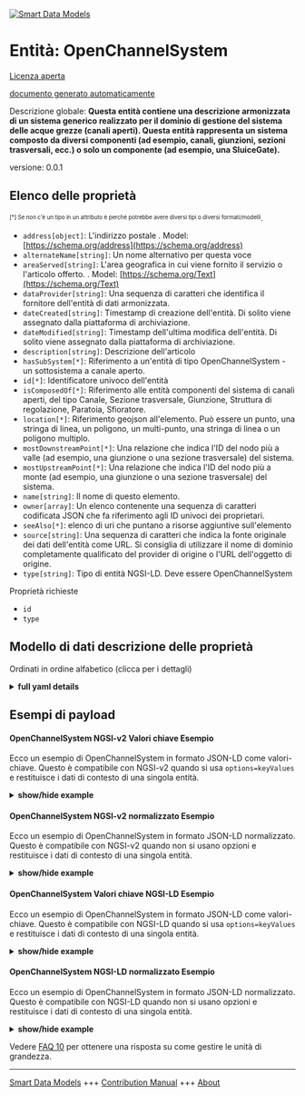 <!-- 10-Header -->  
[![Smart Data Models](https://smartdatamodels.org/wp-content/uploads/2022/01/SmartDataModels_logo.png "Logo")](https://smartdatamodels.org)  
Entità: OpenChannelSystem  
=========================<!-- /10-Header -->  
<!-- 15-License -->  
[Licenza aperta](https://github.com/smart-data-models//dataModel.OpenChannelManagement/blob/master/OpenChannelSystem/LICENSE.md)  
[documento generato automaticamente](https://docs.google.com/presentation/d/e/2PACX-1vTs-Ng5dIAwkg91oTTUdt8ua7woBXhPnwavZ0FxgR8BsAI_Ek3C5q97Nd94HS8KhP-r_quD4H0fgyt3/pub?start=false&loop=false&delayms=3000#slide=id.gb715ace035_0_60)  
<!-- /15-License -->  
<!-- 20-Description -->  
Descrizione globale: **Questa entità contiene una descrizione armonizzata di un sistema generico realizzato per il dominio di gestione del sistema delle acque grezze (canali aperti). Questa entità rappresenta un sistema composto da diversi componenti (ad esempio, canali, giunzioni, sezioni trasversali, ecc.) o solo un componente (ad esempio, una SluiceGate).**  
versione: 0.0.1  
<!-- /20-Description -->  
<!-- 30-PropertiesList -->  

## Elenco delle proprietà  

<sup><sub>[*] Se non c'è un tipo in un attributo è perché potrebbe avere diversi tipi o diversi formati/modelli</sub></sup>.  
- `address[object]`: L'indirizzo postale  . Model: [https://schema.org/address](https://schema.org/address)- `alternateName[string]`: Un nome alternativo per questa voce  - `areaServed[string]`: L'area geografica in cui viene fornito il servizio o l'articolo offerto.  . Model: [https://schema.org/Text](https://schema.org/Text)- `dataProvider[string]`: Una sequenza di caratteri che identifica il fornitore dell'entità di dati armonizzata.  - `dateCreated[string]`: Timestamp di creazione dell'entità. Di solito viene assegnato dalla piattaforma di archiviazione.  - `dateModified[string]`: Timestamp dell'ultima modifica dell'entità. Di solito viene assegnato dalla piattaforma di archiviazione.  - `description[string]`: Descrizione dell'articolo  - `hasSubSystem[*]`: Riferimento a un'entità di tipo OpenChannelSystem - un sottosistema a canale aperto.  - `id[*]`: Identificatore univoco dell'entità  - `isComposedOf[*]`: Riferimento alle entità componenti del sistema di canali aperti, del tipo Canale, Sezione trasversale, Giunzione, Struttura di regolazione, Paratoia, Sfioratore.  - `location[*]`: Riferimento geojson all'elemento. Può essere un punto, una stringa di linea, un poligono, un multi-punto, una stringa di linea o un poligono multiplo.  - `mostDownstreamPoint[*]`: Una relazione che indica l'ID del nodo più a valle (ad esempio, una giunzione o una sezione trasversale) del sistema.  - `mostUpstreamPoint[*]`: Una relazione che indica l'ID del nodo più a monte (ad esempio, una giunzione o una sezione trasversale) del sistema.  - `name[string]`: Il nome di questo elemento.  - `owner[array]`: Un elenco contenente una sequenza di caratteri codificata JSON che fa riferimento agli ID univoci dei proprietari.  - `seeAlso[*]`: elenco di uri che puntano a risorse aggiuntive sull'elemento  - `source[string]`: Una sequenza di caratteri che indica la fonte originale dei dati dell'entità come URL. Si consiglia di utilizzare il nome di dominio completamente qualificato del provider di origine o l'URL dell'oggetto di origine.  - `type[string]`: Tipo di entità NGSI-LD. Deve essere OpenChannelSystem  <!-- /30-PropertiesList -->  
<!-- 35-RequiredProperties -->  
Proprietà richieste  
- `id`  - `type`  <!-- /35-RequiredProperties -->  
<!-- 40-RequiredProperties -->  
<!-- /40-RequiredProperties -->  
<!-- 50-DataModelHeader -->  
## Modello di dati descrizione delle proprietà  
Ordinati in ordine alfabetico (clicca per i dettagli)  
<!-- /50-DataModelHeader -->  
<!-- 60-ModelYaml -->  
<details><summary><strong>full yaml details</strong></summary>    
```yaml  
OpenChannelSystem:    
  description: 'This entity contains a harmonised description of a generic system made for Raw-Water (Open Channels) System Management domain. This entity represents either a system composed of different components (e.g., channels, junctions, cross-sections etc.) or just a component (e.g., a SluiceGate).'    
  properties:    
    address:    
      description: 'The mailing address'    
      properties:    
        addressCountry:    
          description: 'Property. The country. For example, Spain. Model:''https://schema.org/addressCountry'''    
          type: string    
        addressLocality:    
          description: 'Property. The locality in which the street address is, and which is in the region. Model:''https://schema.org/addressLocality'''    
          type: string    
        addressRegion:    
          description: 'Property. The region in which the locality is, and which is in the country. Model:''https://schema.org/addressRegion'''    
          type: string    
        postOfficeBoxNumber:    
          description: 'Property. The post office box number for PO box addresses. For example, 03578. Model:''https://schema.org/postOfficeBoxNumber'''    
          type: string    
        postalCode:    
          description: 'Property. The postal code. For example, 24004. Model:''https://schema.org/https://schema.org/postalCode'''    
          type: string    
        streetAddress:    
          description: 'Property. The street address. Model:''https://schema.org/streetAddress'''    
          type: string    
      type: object    
      x-ngsi:    
        model: https://schema.org/address    
        type: Property    
    alternateName:    
      description: 'An alternative name for this item'    
      type: string    
      x-ngsi:    
        type: Property    
    areaServed:    
      description: 'The geographic area where a service or offered item is provided'    
      type: string    
      x-ngsi:    
        model: https://schema.org/Text    
        type: Property    
    dataProvider:    
      description: 'A sequence of characters identifying the provider of the harmonised data entity.'    
      type: string    
      x-ngsi:    
        type: Property    
    dateCreated:    
      description: 'Entity creation timestamp. This will usually be allocated by the storage platform.'    
      format: date-time    
      type: string    
      x-ngsi:    
        type: Property    
    dateModified:    
      description: 'Timestamp of the last modification of the entity. This will usually be allocated by the storage platform.'    
      format: date-time    
      type: string    
      x-ngsi:    
        type: Property    
    description:    
      description: 'A description of this item'    
      type: string    
      x-ngsi:    
        type: Property    
    hasSubSystem:    
      anyOf:    
        - description: 'Property. Identifier format of any NGSI entity'    
          maxLength: 256    
          minLength: 1    
          pattern: ^[\w\-\.\{\}\$\+\*\[\]`|~^@!,:\\]+$    
          type: string    
        - description: 'Property. Identifier format of any NGSI entity'    
          format: uri    
          type: string    
      description: 'Reference to an entity of type OpenChannelSystem - an open-channel sub-system.'    
      x-ngsi:    
        type: Relationship    
    id:    
      anyOf: &openchannelsystem_-_properties_-_owner_-_items_-_anyof    
        - description: 'Property. Identifier format of any NGSI entity'    
          maxLength: 256    
          minLength: 1    
          pattern: ^[\w\-\.\{\}\$\+\*\[\]`|~^@!,:\\]+$    
          type: string    
        - description: 'Property. Identifier format of any NGSI entity'    
          format: uri    
          type: string    
      description: 'Unique identifier of the entity'    
      x-ngsi:    
        type: Property    
    isComposedOf:    
      anyOf:    
        - description: 'Property. Identifier format of any NGSI entity'    
          maxLength: 256    
          minLength: 1    
          pattern: ^[\w\-\.\{\}\$\+\*\[\]`|~^@!,:\\]+$    
          type: string    
        - description: 'Property. Identifier format of any NGSI entity'    
          format: uri    
          type: string    
      description: 'Reference to the component entities of the open-channel system, of type Channel, Cross-Section, Junction, Regulation Structure, SluiceGate, Spillway.'    
      x-ngsi:    
        type: Relationship    
    location:    
      description: 'Geojson reference to the item. It can be Point, LineString, Polygon, MultiPoint, MultiLineString or MultiPolygon'    
      oneOf:    
        - description: 'Geoproperty. Geojson reference to the item. Point'    
          properties:    
            bbox:    
              items:    
                type: number    
              minItems: 4    
              type: array    
            coordinates:    
              items:    
                type: number    
              minItems: 2    
              type: array    
            type:    
              enum:    
                - Point    
              type: string    
          required:    
            - type    
            - coordinates    
          title: 'GeoJSON Point'    
          type: object    
        - description: 'Geoproperty. Geojson reference to the item. LineString'    
          properties:    
            bbox:    
              items:    
                type: number    
              minItems: 4    
              type: array    
            coordinates:    
              items:    
                items:    
                  type: number    
                minItems: 2    
                type: array    
              minItems: 2    
              type: array    
            type:    
              enum:    
                - LineString    
              type: string    
          required:    
            - type    
            - coordinates    
          title: 'GeoJSON LineString'    
          type: object    
        - description: 'Geoproperty. Geojson reference to the item. Polygon'    
          properties:    
            bbox:    
              items:    
                type: number    
              minItems: 4    
              type: array    
            coordinates:    
              items:    
                items:    
                  items:    
                    type: number    
                  minItems: 2    
                  type: array    
                minItems: 4    
                type: array    
              type: array    
            type:    
              enum:    
                - Polygon    
              type: string    
          required:    
            - type    
            - coordinates    
          title: 'GeoJSON Polygon'    
          type: object    
        - description: 'Geoproperty. Geojson reference to the item. MultiPoint'    
          properties:    
            bbox:    
              items:    
                type: number    
              minItems: 4    
              type: array    
            coordinates:    
              items:    
                items:    
                  type: number    
                minItems: 2    
                type: array    
              type: array    
            type:    
              enum:    
                - MultiPoint    
              type: string    
          required:    
            - type    
            - coordinates    
          title: 'GeoJSON MultiPoint'    
          type: object    
        - description: 'Geoproperty. Geojson reference to the item. MultiLineString'    
          properties:    
            bbox:    
              items:    
                type: number    
              minItems: 4    
              type: array    
            coordinates:    
              items:    
                items:    
                  items:    
                    type: number    
                  minItems: 2    
                  type: array    
                minItems: 2    
                type: array    
              type: array    
            type:    
              enum:    
                - MultiLineString    
              type: string    
          required:    
            - type    
            - coordinates    
          title: 'GeoJSON MultiLineString'    
          type: object    
        - description: 'Geoproperty. Geojson reference to the item. MultiLineString'    
          properties:    
            bbox:    
              items:    
                type: number    
              minItems: 4    
              type: array    
            coordinates:    
              items:    
                items:    
                  items:    
                    items:    
                      type: number    
                    minItems: 2    
                    type: array    
                  minItems: 4    
                  type: array    
                type: array    
              type: array    
            type:    
              enum:    
                - MultiPolygon    
              type: string    
          required:    
            - type    
            - coordinates    
          title: 'GeoJSON MultiPolygon'    
          type: object    
      x-ngsi:    
        type: Geoproperty    
    mostDownstreamPoint:    
      anyOf:    
        - description: 'Property. Identifier format of any NGSI entity'    
          maxLength: 256    
          minLength: 1    
          pattern: ^[\w\-\.\{\}\$\+\*\[\]`|~^@!,:\\]+$    
          type: string    
        - description: 'Property. Identifier format of any NGSI entity'    
          format: uri    
          type: string    
      description: 'A relationship indicating the ID of the most downstream node (e.g., a Junction or a Cross-section) of the system.'    
      x-ngsi:    
        type: Relationship    
    mostUpstreamPoint:    
      anyOf:    
        - description: 'Property. Identifier format of any NGSI entity'    
          maxLength: 256    
          minLength: 1    
          pattern: ^[\w\-\.\{\}\$\+\*\[\]`|~^@!,:\\]+$    
          type: string    
        - description: 'Property. Identifier format of any NGSI entity'    
          format: uri    
          type: string    
      description: 'A relationship indicating the ID of the most upstream node (e.g., a Junction or a Cross-section) of the system.'    
      x-ngsi:    
        type: Relationship    
    name:    
      description: 'The name of this item.'    
      type: string    
      x-ngsi:    
        type: Property    
    owner:    
      description: 'A List containing a JSON encoded sequence of characters referencing the unique Ids of the owner(s)'    
      items:    
        anyOf: *openchannelsystem_-_properties_-_owner_-_items_-_anyof    
        description: 'Property. Unique identifier of the entity'    
      type: array    
      x-ngsi:    
        type: Property    
    seeAlso:    
      description: 'list of uri pointing to additional resources about the item'    
      oneOf:    
        - items:    
            format: uri    
            type: string    
          minItems: 1    
          type: array    
        - format: uri    
          type: string    
      x-ngsi:    
        type: Property    
    source:    
      description: 'A sequence of characters giving the original source of the entity data as a URL. Recommended to be the fully qualified domain name of the source provider, or the URL to the source object.'    
      type: string    
      x-ngsi:    
        type: Property    
    type:    
      description: 'NGSI-LD Entity Type. It has to be OpenChannelSystem'    
      enum:    
        - OpenChannelSystem    
      type: string    
      x-ngsi:    
        type: Property    
  required:    
    - id    
    - type    
  type: object    
  x-derived-from: ""    
  x-disclaimer: 'Redistribution and use in source and binary forms, with or without modification, are permitted  provided that the license conditions are met. Copyleft (c) 2021 Contributors to Smart Data Models Program'    
  x-license-url: https://github.com/smart-data-models/dataModel.OpenChannelManagement/blob/master/OpenChannelSystem/LICENSE.md    
  x-model-schema: https://smart-data-models.github.io/data-models.OpenChannelManagement/OpenChannelSystem/schema.json    
  x-model-tags: FIWARE4WATER    
  x-version: 0.0.1    
```  
</details>    
<!-- /60-ModelYaml -->  
<!-- 70-MiddleNotes -->  
<!-- /70-MiddleNotes -->  
<!-- 80-Examples -->  
## Esempi di payload  
#### OpenChannelSystem NGSI-v2 Valori chiave Esempio  
Ecco un esempio di OpenChannelSystem in formato JSON-LD come valori-chiave. Questo è compatibile con NGSI-v2 quando si usa `options=keyValues` e restituisce i dati di contesto di una singola entità.  
<details><summary><strong>show/hide example</strong></summary>    
```json  
{  
  "id": "urn:ngsi-ld:OpenChannelSystem:id:EHTH:11109231",  
  "type": "OpenChannelSystem",  
  "location": {  
    "type": "Point",  
    "coordinates": [  
      59.820118,  
      -157.397178  
    ]  
  },  
  "address": {  
    "streetAddress": "",  
    "addressLocality": "",  
    "addressRegion": "",  
    "addressCountry": "",  
    "postalCode": "",  
    "postOfficeBoxNumber": "",  
    "areaServed": ""  
  },  
  "areaServed": "",  
  "dateCreated": "2020-12-07T21:37:19Z",  
  "dateModified": "2021-07-14T01:06:03Z",  
  "source": "",  
  "name": "L7 - L11",  
  "alternateName": "",  
  "description": "Conveyance System near Thivae",  
  "dataProvider": "EYDAP",  
  "owner": [  
    "urn:ngsi-ld:OpenChannelSystem:items:WPHN:07387656",  
    "urn:ngsi-ld:OpenChannelSystem:items:JNVF:94407376"  
  ],  
  "seeAlso": [  
    "urn:ngsi-ld:OpenChannelSystem:items:EZUE:70603867",  
    "urn:ngsi-ld:OpenChannelSystem:items:MWLT:38533440"  
  ],  
  "isComposedOf": "urn:ngsi-ld:OpenChannelSystem:isComposedOf:UMLF:11032914",  
  "hasSubSystem": "urn:ngsi-ld:OpenChannelSystem:hasSubSystem:BYUP:86302765",  
  "mostUpstreamPoint": "urn:ngsi-ld:OpenChannelSystem:mostUpstreamPoint:YUHY:75075828",  
  "mostDownstreamPoint": "urn:ngsi-ld:OpenChannelSystem:mostDownstreamPoint:IXHM:68215414"  
}  
```  
</details>  
#### OpenChannelSystem NGSI-v2 normalizzato Esempio  
Ecco un esempio di OpenChannelSystem in formato JSON-LD normalizzato. Questo è compatibile con NGSI-v2 quando non si usano opzioni e restituisce i dati di contesto di una singola entità.  
<details><summary><strong>show/hide example</strong></summary>    
```json  
{  
  "id": "urn:ngsi-ld:OpenChannelSystem:id:EHTH:11109231",  
  "type": "OpenChannelSystem",  
  "location": {  
    "type": "geo:json",  
    "value": {  
      "type": "Point",  
      "coordinates": [  
        59.820118,  
        -157.397178  
      ]  
    }  
  },  
  "address": {  
    "type": "PostalAddress",  
    "value": {  
      "streetAddress": "",  
      "addressLocality": "",  
      "addressRegion": "",  
      "addressCountry": "",  
      "postalCode": "",  
      "postOfficeBoxNumber": "",  
      "areaServed": ""  
    }  
  },  
  "areaServed": {  
    "type": "Text",  
    "value": ""  
  },  
  "dateCreated": {  
    "type": "DateTime",  
    "value": "2020-12-07T21:37:19Z"  
  },  
  "dateModified": {  
    "type": "DateTime",  
    "value": "2021-07-14T01:06:03Z"  
  },  
  "source": {  
    "type": "Text",  
    "value": ""  
  },  
  "name": {  
    "type": "Text",  
    "value": "L7 - L11"  
  },  
  "alternateName": {  
    "type": "Text",  
    "value": ""  
  },  
  "description": {  
    "type": "Text",  
    "value": "Conveyance System near Thivae"  
  },  
  "dataProvider": {  
    "type": "Text",  
    "value": "EYDAP"  
  },  
  "owner": {  
    "type": "array",  
    "value": [  
      "urn:ngsi-ld:OpenChannelSystem:items:WPHN:07387656",  
      "urn:ngsi-ld:OpenChannelSystem:items:JNVF:94407376"  
    ]  
  },  
  "seeAlso": {  
    "type": "array",  
    "value": [  
      "urn:ngsi-ld:OpenChannelSystem:items:EZUE:70603867",  
      "urn:ngsi-ld:OpenChannelSystem:items:MWLT:38533440"  
    ]  
  },  
  "isComposedOf": {  
    "type": "Relationship",  
    "value": "urn:ngsi-ld:OpenChannelSystem:isComposedOf:UMLF:11032914"  
  },  
  "hasSubSystem": {  
    "type": "Relationship",  
    "value": "urn:ngsi-ld:OpenChannelSystem:hasSubSystem:BYUP:86302765"  
  },  
  "mostUpstreamPoint": {  
    "type": "Relationship",  
    "value": "urn:ngsi-ld:OpenChannelSystem:mostUpstreamPoint:YUHY:75075828"  
  },  
  "mostDownstreamPoint": {  
    "type": "object",  
    "value": "urn:ngsi-ld:OpenChannelSystem:mostDownstreamPoint:IXHM:68215414"  
  }  
}  
```  
</details>  
#### OpenChannelSystem Valori chiave NGSI-LD Esempio  
Ecco un esempio di OpenChannelSystem in formato JSON-LD come valori-chiave. Questo è compatibile con NGSI-LD quando si usa `options=keyValues` e restituisce i dati di contesto di una singola entità.  
<details><summary><strong>show/hide example</strong></summary>    
```json  
{  
    "id": "urn:ngsi-ld:OpenChannelSystem:id:EHTH:11109231",  
    "type": "OpenChannelSystem",  
    "address": {  
        "streetAddress": "",  
        "addressLocality": "",  
        "addressRegion": "",  
        "addressCountry": "",  
        "postalCode": "",  
        "postOfficeBoxNumber": "",  
        "areaServed": ""  
    },  
    "alternateName": "",  
    "areaServed": "",  
    "dataProvider": "EYDAP",  
    "dateCreated": "2020-12-07T21:37:19Z",  
    "dateModified": "2021-07-14T01:06:03Z",  
    "description": "Conveyance System near Thivae",  
    "hasSubSystem": "urn:ngsi-ld:OpenChannelSystem:hasSubSystem:BYUP:86302765",  
    "isComposedOf": "urn:ngsi-ld:OpenChannelSystem:isComposedOf:UMLF:11032914",  
    "location": {  
        "type": "Point",  
        "coordinates": [  
            59.820118,  
            -157.397178  
        ]  
    },  
    "mostDownstreamPoint": "urn:ngsi-ld:OpenChannelSystem:mostDownstreamPoint:IXHM:68215414",  
    "mostUpstreamPoint": "urn:ngsi-ld:OpenChannelSystem:mostUpstreamPoint:YUHY:75075828",  
    "name": "L7 - L11",  
    "owner": [  
        "urn:ngsi-ld:OpenChannelSystem:items:WPHN:07387656",  
        "urn:ngsi-ld:OpenChannelSystem:items:JNVF:94407376"  
    ],  
    "seeAlso": [  
        "urn:ngsi-ld:OpenChannelSystem:items:EZUE:70603867",  
        "urn:ngsi-ld:OpenChannelSystem:items:MWLT:38533440"  
    ],  
    "source": "",  
    "@context": [  
        "https://raw.githubusercontent.com/smart-data-models/dataModel.OpenChannelManagement/master/context.jsonld"  
    ]  
}  
```  
</details>  
#### OpenChannelSystem NGSI-LD normalizzato Esempio  
Ecco un esempio di OpenChannelSystem in formato JSON-LD normalizzato. Questo è compatibile con NGSI-LD quando non si usano opzioni e restituisce i dati di contesto di una singola entità.  
<details><summary><strong>show/hide example</strong></summary>    
```json  
{  
    "id": "urn:ngsi-ld:OpenChannelSystem:id:EHTH:11109231",  
    "type": "OpenChannelSystem",  
    "address": {  
        "type": "Property",  
        "value": {  
            "streetAddress": "",  
            "addressLocality": "",  
            "addressRegion": "",  
            "addressCountry": "",  
            "postalCode": "",  
            "postOfficeBoxNumber": "",  
            "areaServed": ""  
        }  
    },  
    "alternateName": {  
        "type": "Property",  
        "value": ""  
    },  
    "areaServed": {  
        "type": "Property",  
        "value": ""  
    },  
    "dataProvider": {  
        "type": "Property",  
        "value": "EYDAP"  
    },  
    "dateCreated": {  
        "type": "Property",  
        "value": {  
            "@type": "DateTime",  
            "@value": "2020-12-07T21:37:19Z"  
        }  
    },  
    "dateModified": {  
        "type": "Property",  
        "value": {  
            "@type": "DateTime",  
            "@value": "2021-07-14T01:06:03Z"  
        }  
    },  
    "description": {  
        "type": "Property",  
        "value": "Conveyance System near Thivae"  
    },  
    "hasSubSystem": {  
        "type": "Relationship",  
        "object": "urn:ngsi-ld:OpenChannelSystem:hasSubSystem:BYUP:86302765"  
    },  
    "isComposedOf": {  
        "type": "Relationship",  
        "object": "urn:ngsi-ld:OpenChannelSystem:isComposedOf:UMLF:11032914"  
    },  
    "location": {  
        "type": "Geoproperty",  
        "value": {  
            "type": "Point",  
            "coordinates": [  
                59.820118,  
                -157.397178  
            ]  
        }  
    },  
    "mostDownstreamPoint": {  
        "type": "Relationship",  
        "object": "urn:ngsi-ld:OpenChannelSystem:mostDownstreamPoint:IXHM:68215414"  
    },  
    "mostUpstreamPoint": {  
        "type": "Relationship",  
        "object": "urn:ngsi-ld:OpenChannelSystem:mostUpstreamPoint:YUHY:75075828"  
    },  
    "name": {  
        "type": "Property",  
        "value": "L7 - L11"  
    },  
    "owner": {  
        "type": "Property",  
        "value": [  
            "urn:ngsi-ld:OpenChannelSystem:items:WPHN:07387656",  
            "urn:ngsi-ld:OpenChannelSystem:items:JNVF:94407376"  
        ]  
    },  
    "seeAlso": {  
        "type": "Property",  
        "value": [  
            "urn:ngsi-ld:OpenChannelSystem:items:EZUE:70603867",  
            "urn:ngsi-ld:OpenChannelSystem:items:MWLT:38533440"  
        ]  
    },  
    "source": {  
        "type": "Property",  
        "value": ""  
    },  
    "@context": [  
        "https://raw.githubusercontent.com/smart-data-models/dataModel.OpenChannelManagement/master/context.jsonld"  
    ]  
}  
```  
</details><!-- /80-Examples -->  
<!-- 90-FooterNotes -->  
<!-- /90-FooterNotes -->  
<!-- 95-Units -->  
Vedere [FAQ 10](https://smartdatamodels.org/index.php/faqs/) per ottenere una risposta su come gestire le unità di grandezza.  
<!-- /95-Units -->  
<!-- 97-LastFooter -->  
---  
[Smart Data Models](https://smartdatamodels.org) +++ [Contribution Manual](https://bit.ly/contribution_manual) +++ [About](https://bit.ly/Introduction_SDM)<!-- /97-LastFooter -->  
